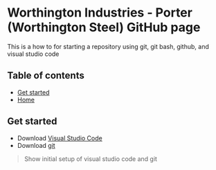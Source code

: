 # Worthington Industries - Porter (Worthington Steel) GitHub page

This is a how to for starting a repository using git, git bash, github, and visual studio code

## Table of contents

- [Get started](#get-started)
- [Home](#home)
## Get started

- Download [Visual Studio Code](https://code.visualstudio.com/)
- Download [git](https://git-scm.com/downloads)

> Show initial setup of visual studio code and git

